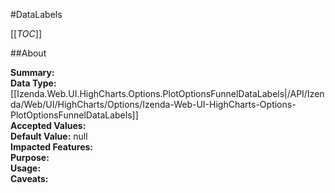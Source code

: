 #DataLabels

[[_TOC_]]

##About

**Summary:**   
**Data Type:** [[Izenda.Web.UI.HighCharts.Options.PlotOptionsFunnelDataLabels|/API/Izenda/Web/UI/HighCharts/Options/Izenda-Web-UI-HighCharts-Options-PlotOptionsFunnelDataLabels]]  
**Accepted Values:**   
**Default Value:** null  
**Impacted Features:**   
**Purpose:**   
**Usage:**   
**Caveats:**   

